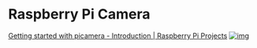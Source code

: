 # Raspberry Pi Camera


<a href="https://projects.raspberrypi.org/en/projects/getting-started-with-picamera">Getting started with picamera - Introduction | Raspberry Pi Projects</a>
<a href="https://projects.raspberrypi.org/en/projects/getting-started-with-picamera"><img src="./img/getting_stated_with_picamera_home_page.png" alt="img"></a>



